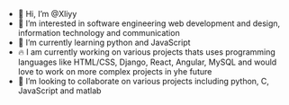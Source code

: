- 👋 Hi, I’m @Xliyy
- 👀 I’m interested in software engineering web development and design, information technology and communication 
- 🌱 I’m currently learning python and JavaScript
- 🔥 I am currently working on various projects thats uses programming languages like HTML/CSS, Django, React, Angular, MySQL and would love to work on more complex projects in yhe future
- 💞️ I’m looking to collaborate on various projects including python, C, JavaScript and matlab

<!---
Xliyy/Xliyy is a ✨ special ✨ repository because its `README.md` (this file) appears on your GitHub profile.
You can click the Preview link to take a look at your changes.
--->
